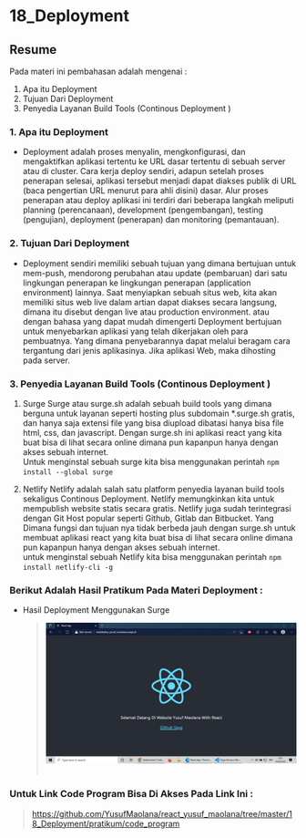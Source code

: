 # 18_Deployment

## Resume

Pada materi ini pembahasan adalah mengenai :

1. Apa itu Deployment
2. Tujuan Dari Deployment
3. Penyedia Layanan Build Tools (Continous Deployment )

### 1. Apa itu Deployment

- Deployment adalah proses menyalin, mengkonfigurasi, dan mengaktifkan aplikasi tertentu ke URL dasar tertentu di sebuah server atau di cluster. Cara kerja deploy sendiri, adapun setelah proses penerapan selesai, aplikasi tersebut menjadi dapat diakses publik di URL (baca pengertian URL menurut para ahli disini) dasar. Alur proses penerapan atau deploy aplikasi ini terdiri dari beberapa langkah meliputi planning (perencanaan), development (pengembangan), testing (pengujian), deployment (penerapan) dan monitoring (pemantauan).

### 2. Tujuan Dari Deployment

- Deployment sendiri memiliki sebuah tujuan yang dimana bertujuan untuk mem-push, mendorong perubahan atau update (pembaruan) dari satu lingkungan penerapan ke lingkungan penerapan (application environment) lainnya. Saat menyiapkan sebuah situs web, kita akan memiliki situs web live dalam artian dapat diakses secara langsung, dimana itu disebut dengan live atau production environment. atau dengan bahasa yang dapat mudah dimengerti Deployment bertujuan untuk menyebarkan aplikasi yang telah dikerjakan oleh para pembuatnya. Yang dimana penyebarannya dapat melalui beragam cara tergantung dari jenis aplikasinya. Jika aplikasi Web, maka dihosting pada server.

### 3. Penyedia Layanan Build Tools (Continous Deployment )

1. Surge
   Surge atau surge.sh adalah sebuah build tools yang dimana berguna untuk layanan seperti hosting plus subdomain \*.surge.sh gratis, dan hanya saja extensi file yang bisa diupload dibatasi hanya bisa file html, css, dan javascript. Dengan surge.sh ini aplikasi react yang kita buat bisa di lihat secara online dimana pun kapanpun hanya dengan akses sebuah internet.<br> Untuk menginstal sebuah surge kita bisa menggunakan perintah `npm install --global surge`

2. Netlify
   Netlify adalah salah satu platform penyedia layanan build tools sekaligus Continous Deployment. Netlify memungkinkan kita untuk mempublish website statis secara gratis. Netlify juga sudah terintegrasi dengan Git Host popular seperti Github, Gitlab dan Bitbucket. Yang Dimana fungsi dan tujuan nya tidak berbeda jauh dengan surge.sh untuk membuat aplikasi react yang kita buat bisa di lihat secara online dimana pun kapanpun hanya dengan akses sebuah internet. <br> untuk menginstal sebuah Netlify kita bisa menggunakan perintah `npm install netlify-cli -g`

### Berikut Adalah Hasil Pratikum Pada Materi Deployment :

- Hasil Deployment Menggunakan Surge

  > <img src=".\screenshots\Tgs-React_Deployment(1).png">
  > <br></br>

### Untuk Link Code Program Bisa Di Akses Pada Link Ini :

> https://github.com/YusufMaolana/react_yusuf_maolana/tree/master/18_Deployment/pratikum/code_program
